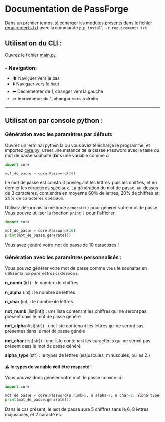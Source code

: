 # Documentation de PassForge
Dans un premier temps, télécharger les modules présents dans le fichier [requirements.txt](../requirements.txt) avec la commande `pip install -r requirements.txt`

## Utilisation du CLI :
Ouvrez le fichier [main.py](../main.py).

### - Navigation:

- ⬆️ Naviguer vers le bas
- ⬇️ Naviguer vers le haut
- ⬅️ Décrémenter de 1, changer vers la gauche
- ➡️ Incrémenter de 1, changer vers la droite

---

## Utilisation par console python :

### Génération avec les paramètres par défauts
Ouvrez un terminal python là ou vous avez téléchargé le programme, et importez [core.py](../core.py).
Créer une instance de la classe Password avec la taille du mot de passe souhaité dans une variable comme ci:
```python
import core

mot_de_passe = core.Password(10)
```
Le mot de passe est construit privilégiant les lettres, puis les chiffres, et en dernier les caractères spéciaux.
La génération du mot de passe, au-dessus de 3 caractères, contiendra en moyenne 60% de lettres, 20% de chiffres et 20% de caractères spéciaux.

Utilisez désormais la méthode `generate()` pour générer votre mot de passe. Vous pouvez utiliser la fonction `print()` pour l'afficher.

```python
import core

mot_de_passe = core.Password(10)
print(mot_de_passe.generate())
```
Vous avez généré votre mot de passe de 10 caractères !

### Génération avec les paramètres personnalisés :
Vous pouvez générer votre mot de passe comme vous le souhaiter en utilisants les paramètres ci dessous:

**n_numb** (int) : le nombre de chiffres

**n_alpha** (int) : le nombre de lettres 

**n_char** (int) : le nombre de lettres

**not_numb** (list[int]) : une liste contenant les chiffres qui ne seront pas présent dans le mot de passe généré

**not_alpha** (list[str]) : une liste contenant les lettres qui ne seront pas présentes dans le mot de passe généré

**not_char** (list[str]) : une liste contenant les caractères qui ne seront pas présent dans le mot de passe généré

**alpha_type** (str) : le types de lettres (majuscules, minuscules, ou les 2.)

#### ⚠️ le types de variable doit être respecté !

Vous pouvez donc générer votre mot de passe comme ci :
```python
import core

mot_de_passe = core.Password(n_numb=5, n_alpha=8, n_char=2, alpha_type="uppercase", not_numb=[6])
print(mot_de_passe.generate())
```
Dans le cas présent, le mot de passe aura 5 chiffres sans le 6, 8 lettres majuscules, et 2 caractères.

